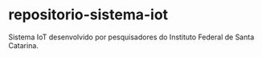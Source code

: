 # repositorio-sistema-iot
Sistema IoT desenvolvido por pesquisadores do Instituto Federal de Santa Catarina.
